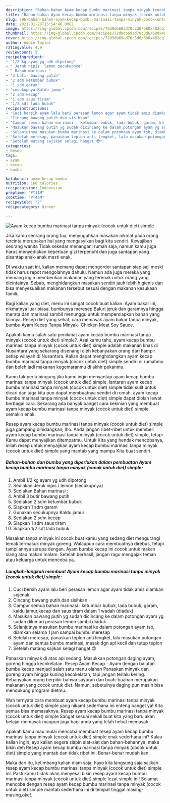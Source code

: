```yaml
---
description: "Bahan-bahan Ayam kecap bumbu marinasi tanpa minyak (cocok untuk diet) simple yang enak Untuk Jualan"
title: "Bahan-bahan Ayam kecap bumbu marinasi tanpa minyak (cocok untuk diet) simple yang enak Untuk Jualan"
slug: 796-bahan-bahan-ayam-kecap-bumbu-marinasi-tanpa-minyak-cocok-untuk-diet-simple-yang-enak-untuk-jualan
date: 2021-01-28T15:54:46.008Z
image: https://img-global.cpcdn.com/recipes/72d9db69ad70c3d6/680x482cq70/ayam-kecap-bumbu-marinasi-tanpa-minyak-cocok-untuk-diet-simple-foto-resep-utama.jpg
thumbnail: https://img-global.cpcdn.com/recipes/72d9db69ad70c3d6/680x482cq70/ayam-kecap-bumbu-marinasi-tanpa-minyak-cocok-untuk-diet-simple-foto-resep-utama.jpg
cover: https://img-global.cpcdn.com/recipes/72d9db69ad70c3d6/680x482cq70/ayam-kecap-bumbu-marinasi-tanpa-minyak-cocok-untuk-diet-simple-foto-resep-utama.jpg
author: Addie Taylor
ratingvalue: 4.9
reviewcount: 5
recipeingredient:
- "1/2 kg ayam yg udh dipotong"
- " Jeruk nipis  lemon secukupnya"
- " Bahan marinasi "
- "3 butir bawang putih"
- "2 sdm ketumbar bubuk"
- "1 sdm garam"
- "secukupnya Kaldu jamur"
- "2 sdm kecap"
- "1 sdm saus tiram"
- "1/2 sdt lada bubuk"
recipeinstructions:
- "Cuci bersih ayam lalu beri perasan lemon agar ayam tidak amis diamkan sejenak"
- "Cincang bawang putih dan sisihkan"
- "Campur semua bahan marinasi : ketumbar bubuk, lada bubuk, garam, kaldu jamur,kecap dan saus tiram dalam 1 wadah (diaduk)"
- "Masukan bawang putih yg sudah dicincang ke dalam potongan ayam yg sudah dilumuri perasan lemon sambil diaduk"
- "Selanjutnya masukan bumbu marinasi ke dalam potongan ayam tsb, diamkan selama 1 jam sampai bumbu meresap"
- "Setelah meresap, panaskan teplon anti lengket, lalu masukan potongan ayam dan semua bumbu marinasi, masak dgn api kecil dan tutup teplon"
- "Setelah matang sajikan selagi hangat 😍"
categories:
- Resep
tags:
- ayam
- kecap
- bumbu

katakunci: ayam kecap bumbu 
nutrition: 168 calories
recipecuisine: Indonesian
preptime: "PT11M"
cooktime: "PT43M"
recipeyield: "2"
recipecategory: Dinner

---
```



![Ayam kecap bumbu marinasi tanpa minyak (cocok untuk diet) simple](https://img-global.cpcdn.com/recipes/72d9db69ad70c3d6/680x482cq70/ayam-kecap-bumbu-marinasi-tanpa-minyak-cocok-untuk-diet-simple-foto-resep-utama.jpg)

Jika kamu seorang orang tua, menyuguhkan masakan nikmat pada orang tercinta merupakan hal yang mengasyikan bagi kita sendiri. Kewajiban seorang  wanita Tidak sekedar menangani rumah saja, namun kamu juga harus menyediakan keperluan gizi terpenuhi dan juga santapan yang disantap anak-anak mesti enak.

Di waktu  saat ini, kalian memang dapat mengorder santapan siap saji meski tidak harus repot mengolahnya dahulu. Namun ada juga mereka yang memang ingin memberikan makanan yang terenak untuk orang yang dicintainya. Sebab, menghidangkan masakan sendiri jauh lebih higienis dan bisa menyesuaikan makanan tersebut sesuai dengan makanan kesukaan famili. 

Bagi kalian yang diet, menu ini sangat cocok buat kalian. Ayam bakar ini, nikmatnya luar biasa. bumbunya meresep Baluri jeruk dan garamnya hingga merata dan marinasi sambil menunggu untuk mempersiapkan bahan yang lainnya. Resep diet yang sehat, cara memasak ayam bakar tanpa minyak, bumbu Ayam Kecap Tanpa Minyak- Chicken Meat Soy Sauce.

Apakah kamu salah satu penikmat ayam kecap bumbu marinasi tanpa minyak (cocok untuk diet) simple?. Asal kamu tahu, ayam kecap bumbu marinasi tanpa minyak (cocok untuk diet) simple adalah makanan khas di Nusantara yang sekarang disenangi oleh kebanyakan orang dari hampir setiap wilayah di Nusantara. Kalian dapat menghidangkan ayam kecap bumbu marinasi tanpa minyak (cocok untuk diet) simple sendiri di rumahmu dan boleh jadi makanan kegemaranmu di akhir pekanmu.

Kamu tak perlu bingung jika kamu ingin menyantap ayam kecap bumbu marinasi tanpa minyak (cocok untuk diet) simple, lantaran ayam kecap bumbu marinasi tanpa minyak (cocok untuk diet) simple tidak sulit untuk dicari dan juga kita pun dapat membuatnya sendiri di rumah. ayam kecap bumbu marinasi tanpa minyak (cocok untuk diet) simple dapat diolah lewat berbagai cara. Sekarang ada banyak banget cara kekinian yang membuat ayam kecap bumbu marinasi tanpa minyak (cocok untuk diet) simple semakin enak.

Resep ayam kecap bumbu marinasi tanpa minyak (cocok untuk diet) simple juga gampang dihidangkan, lho. Anda jangan ribet-ribet untuk membeli ayam kecap bumbu marinasi tanpa minyak (cocok untuk diet) simple, tetapi Kamu dapat menyajikan ditempatmu. Untuk Kita yang hendak mencobanya, inilah resep untuk menyajikan ayam kecap bumbu marinasi tanpa minyak (cocok untuk diet) simple yang mantab yang mampu Kita buat sendiri.

<!--inarticleads1-->

##### Bahan-bahan dan bumbu yang diperlukan dalam pembuatan Ayam kecap bumbu marinasi tanpa minyak (cocok untuk diet) simple:

1. Ambil 1/2 kg ayam yg udh dipotong
1. Sediakan  Jeruk nipis / lemon (secukupnya)
1. Sediakan  Bahan marinasi :
1. Ambil 3 butir bawang putih
1. Sediakan 2 sdm ketumbar bubuk
1. Siapkan 1 sdm garam
1. Gunakan secukupnya Kaldu jamur
1. Sediakan 2 sdm kecap
1. Siapkan 1 sdm saus tiram
1. Siapkan 1/2 sdt lada bubuk


Masakan tanpa minyak ini cocok buat kamu yang sedang diet mengurangi lemak termasuk minyak goreng. Walaupun cara membuatnya direbus, tetapi tampilannya serupa dengan. Ayam bumbu kecap ini cocok untuk makan siang atau makan malam. Setelah berhasil, jangan ragu mengajak teman atau keluarga untuk mencoba ya. 

<!--inarticleads2-->

##### Langkah-langkah membuat Ayam kecap bumbu marinasi tanpa minyak (cocok untuk diet) simple:

1. Cuci bersih ayam lalu beri perasan lemon agar ayam tidak amis diamkan sejenak
1. Cincang bawang putih dan sisihkan
1. Campur semua bahan marinasi : ketumbar bubuk, lada bubuk, garam, kaldu jamur,kecap dan saus tiram dalam 1 wadah (diaduk)
1. Masukan bawang putih yg sudah dicincang ke dalam potongan ayam yg sudah dilumuri perasan lemon sambil diaduk
1. Selanjutnya masukan bumbu marinasi ke dalam potongan ayam tsb, diamkan selama 1 jam sampai bumbu meresap
1. Setelah meresap, panaskan teplon anti lengket, lalu masukan potongan ayam dan semua bumbu marinasi, masak dgn api kecil dan tutup teplon
1. Setelah matang sajikan selagi hangat 😍


Panaskan minyak di atas api sedang. Masukkan potongan daging ayam, goreng hingga kecokelatan. Resep Ayam Kecap - Ayam dengan balutan bumbu kecap menjadi salah satu menu olahan Panaskan minyak dan goreng ayam hingga kuning kecokelatan, tapi jangan terlalu kering. Kebanyakan orang berpikir bahwa sayuran dan buah-buahan merupakan makanan yang cocok untuk diet. Namun, sebetulnya daging pun masih bisa mendukung program dietmu. 

Wah ternyata cara membuat ayam kecap bumbu marinasi tanpa minyak (cocok untuk diet) simple yang nikamt sederhana ini enteng banget ya! Kita semua bisa memasaknya. Resep ayam kecap bumbu marinasi tanpa minyak (cocok untuk diet) simple Sangat sesuai sekali buat kita yang baru akan belajar memasak maupun juga bagi anda yang telah hebat memasak.

Apakah kamu mau mulai mencoba membuat resep ayam kecap bumbu marinasi tanpa minyak (cocok untuk diet) simple enak sederhana ini? Kalau kalian ingin, ayo kalian segera siapin alat-alat dan bahan-bahannya, maka bikin deh Resep ayam kecap bumbu marinasi tanpa minyak (cocok untuk diet) simple yang mantab dan tidak ribet ini. Benar-benar mudah kan. 

Maka dari itu, ketimbang kalian diam saja, hayo kita langsung saja sajikan resep ayam kecap bumbu marinasi tanpa minyak (cocok untuk diet) simple ini. Pasti kamu tiidak akan menyesal bikin resep ayam kecap bumbu marinasi tanpa minyak (cocok untuk diet) simple lezat simple ini! Selamat mencoba dengan resep ayam kecap bumbu marinasi tanpa minyak (cocok untuk diet) simple mantab sederhana ini di tempat tinggal masing-masing,oke!.

